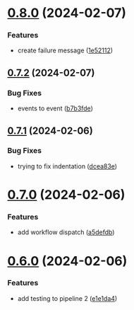 # [0.8.0](https://github.com/juliabeam/greetings-ci/compare/v0.7.2...v0.8.0) (2024-02-07)


### Features

* create failure message ([1e52112](https://github.com/juliabeam/greetings-ci/commit/1e5211215e6bf6d01421e7c11643fe0fb7de9fc4))



## [0.7.2](https://github.com/juliabeam/greetings-ci/compare/v0.7.1...v0.7.2) (2024-02-07)


### Bug Fixes

* events to event ([b7b3fde](https://github.com/juliabeam/greetings-ci/commit/b7b3fde9ad32bb58beda27b0d12c6162a2aff27a))



## [0.7.1](https://github.com/juliabeam/greetings-ci/compare/v0.7.0...v0.7.1) (2024-02-06)


### Bug Fixes

* trying to fix indentation ([dcea83e](https://github.com/juliabeam/greetings-ci/commit/dcea83ea299e626871036ae8c4193dc329ab0096))



# [0.7.0](https://github.com/juliabeam/greetings-ci/compare/v0.6.0...v0.7.0) (2024-02-06)


### Features

* add workflow dispatch ([a5defdb](https://github.com/juliabeam/greetings-ci/commit/a5defdba5b7d9f6f441c58d6cdfe1c67f6ce1508))



# [0.6.0](https://github.com/juliabeam/greetings-ci/compare/v0.5.0...v0.6.0) (2024-02-06)


### Features

* add testing to pipeline 2 ([e1e1da4](https://github.com/juliabeam/greetings-ci/commit/e1e1da49c12a6a84b70cec2949b10ea8372ce88c))



